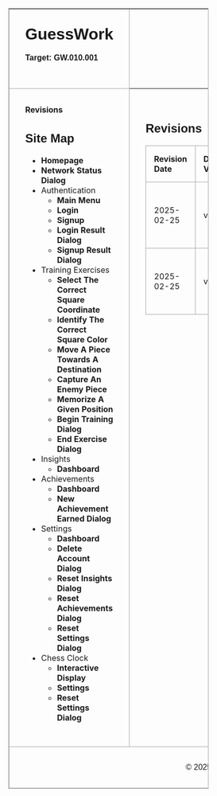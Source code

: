 
<table border="1" cellpadding="0" cellspacing="0"  class="container" style="border: 1px solid darkgray; width: 80%;"> 
  <tr class="header">
    <td style="width: 70%; text-align: left; padding: 2em; border-bottom: 1px solid darkgray;">
        <h1 style="font-family: Arial, sans-serif; margin: 0; padding: 0;">GuessWork</h1>
        <br/>
        <p class="target-version" style="font-family: Arial, sans-serif; font-weight: bold; margin: 0; padding: 0;">
        Target: GW.010.001
        </p>
        <br/>
    </td>
  </tr>  
  <tr>
      <td valign="top"  class="left-bar" style="width: 30%; padding: 2em; border-right: 1px solid darkgray;"> 
        <a href="#" style="text-decoration: none; font-weight: bold;">Revisions</a>
        <h2 style="font-family: Arial, sans-serif;">Site Map</h2>
        <ul class="left-bar-list" style="padding-left: 2rem;">
            <li><a href="docs/homepage.md" style="text-decoration: none; font-weight: bold;">Homepage</a></li>
            <li><a href="docs/network-status-dialog.md" style="text-decoration: none; font-weight: bold;">Network Status Dialog</a></li>
            <li>
                Authentication
                <ul class="left-bar-list" style="padding-left: 2rem;">
                    <li><a href="docs/authentication/main-menu.md" style="text-decoration: none; font-weight: bold;">Main Menu</a></li>
                    <li><a href="docs/authentication/login.md" style="text-decoration: none; font-weight: bold;">Login</a></li>
                    <li><a href="docs/authentication/signup.md" style="text-decoration: none; font-weight: bold;">Signup</a></li>
                    <li><a href="docs/authentication/login-result-dialog.md" style="text-decoration: none; font-weight: bold;">Login Result Dialog</a></li>
                    <li><a href="docs/authentication/signup-result-dialog.md" style="text-decoration: none; font-weight: bold;">Signup Result Dialog</a></li>
                </ul>
            </li>
            <li>
                Training Exercises
                <ul class="left-bar-list" style="padding-left: 2rem;">
                    <li><a href="docs/training-exercises/select-the-correct-square-coordinate.md" style="text-decoration: none; font-weight: bold;">Select The Correct Square Coordinate</a></li>
                    <li><a href="docs/training-exercises/identify-the-correct-square-color.md" style="text-decoration: none; font-weight: bold;">Identify The Correct Square Color</a></li>
                    <li><a href="docs/training-exercises/move-a-piece-towards-a-destination.md" style="text-decoration: none; font-weight: bold;">Move A Piece Towards A Destination</a></li>
                    <li><a href="docs/training-exercises/capture-an-enemy-piece.md" style="text-decoration: none; font-weight: bold;">Capture An Enemy Piece</a></li>
                    <li><a href="docs/training-exercises/memorize-a-given-position.md" style="text-decoration: none; font-weight: bold;">Memorize A Given Position</a></li>
                    <li><a href="docs/training-exercises/begin-training-dialog.md" style="text-decoration: none; font-weight: bold;">Begin Training Dialog</a></li>
                    <li><a href="docs/training-exercises/end-exercise-dialog.md" style="text-decoration: none; font-weight: bold;">End Exercise Dialog</a></li>
                </ul>
            </li>
            <li>
                Insights
                <ul class="left-bar-list" style="padding-left: 2rem;">
                    <li><a href="docs/insights/dashboard.md" style="text-decoration: none; font-weight: bold;">Dashboard</a></li>
                </ul>
            </li>
            <li>
                Achievements
                <ul class="left-bar-list" style="padding-left: 2rem;">
                    <li><a href="docs/achievements/dashboard.md" style="text-decoration: none; font-weight: bold;">Dashboard</a></li>
                    <li><a href="docs/achievements/new-achievement-earned-dialog.md" style="text-decoration: none; font-weight: bold;">New Achievement Earned Dialog</a></li>
                </ul>
            </li>
            <li>
                Settings
                <ul class="left-bar-list" style="padding-left: 2rem;">
                    <li><a href="docs/settings/dashboard.md" style="text-decoration: none; font-weight: bold;">Dashboard</a></li>
                    <li><a href="docs/settings/delete-account-dialog.md" style="text-decoration: none; font-weight: bold;">Delete Account Dialog</a></li>
                    <li><a href="docs/settings/reset-insights-dialog.md" style="text-decoration: none; font-weight: bold;">Reset Insights Dialog</a></li>
                    <li><a href="docs/settings/reset-achievements-dialog.md" style="text-decoration: none; font-weight: bold;">Reset Achievements Dialog</a></li>
                    <li><a href="docs/settings/reset-settings-dialog.md" style="text-decoration: none; font-weight: bold;">Reset Settings Dialog</a></li>
                </ul>
            </li>
            <li>
                Chess Clock
                <ul class="left-bar-list" style="padding-left: 2rem;">
                    <li><a href="docs/chess-clock/interactive-display.md" style="text-decoration: none; font-weight: bold;">Interactive Display</a></li>
                    <li><a href="docs/chess-clock/settings.md" style="text-decoration: none; font-weight: bold;">Settings</a></li>
                    <li><a href="docs/chess-clock/reset-settings-dialog.md" style="text-decoration: none; font-weight: bold;">Reset Settings Dialog</a></li>
                </ul>
            </li>
        </ul>
        </td>
        <td valign="top"  class="right-bar" style="width: 75%; padding: 2em">
            <h2 style="font-family: Arial, sans-serif;">Revisions</h2>
            <table style="width: 100%; border-collapse: collapse; margin-top: 10px;">
                <tr>
                    <th style="padding: 1em; border: 1px solid darkgray; text-align: left;">Revision Date</th>
                    <th style="padding: 1em; border: 1px solid darkgray; text-align: left;">Document Version</th>
                    <th style="padding: 1em; border: 1px solid darkgray; text-align: left;">Description</th>
                    <th style="padding: 1em; border: 1px solid darkgray; text-align: left;">Tracking Notes</th>
                    <th style="padding: 1em; border: 1px solid darkgray; text-align: left;">Approved By</th>
                </tr>
                <tr>
                    <td style="padding: 1em; border: 1px solid darkgray; text-align: left;">2025-02-25</td>
                    <td style="padding: 1em; border: 1px solid darkgray; text-align: left;">v1.0.0</td>
                    <td style="padding: 1em; border: 1px solid darkgray; text-align: left;">Initial Document Version</td>
                    <td style="padding: 1em; border: 1px solid darkgray; text-align: left;">N/A</td>
                    <td style="padding: 1em; border: 1px solid darkgray; text-align: left;">Araneta, Vaughn Cedric L. (Project Manager)</td>
                </tr>
                <tr>
                    <td style="padding: 1em; border: 1px solid darkgray; text-align: left;">2025-02-25</td>
                    <td style="padding: 1em; border: 1px solid darkgray; text-align: left;">v1.0.1</td>
                    <td style="padding: 1em; border: 1px solid darkgray; text-align: left;">Fixed Styling Problem</td>
                    <td style="padding: 1em; border: 1px solid darkgray; text-align: left;">N/A</td>
                    <td style="padding: 1em; border: 1px solid darkgray; text-align: left;">Araneta, Vaughn Cedric L. (Project Manager)</td>
                </tr>
            </table>
        </td>
    </tr>
    <tr>
        <td colspan="2" align="center" class="footer" style="text-align: center; padding: 1em; border: 1px solid darkgray; border-top: 1px solid darkgray;">
            <p style="font-family: Arial, sans-serif;">&copy; 2025 KnightVision</p>
        </td>
    </tr>
</table>
